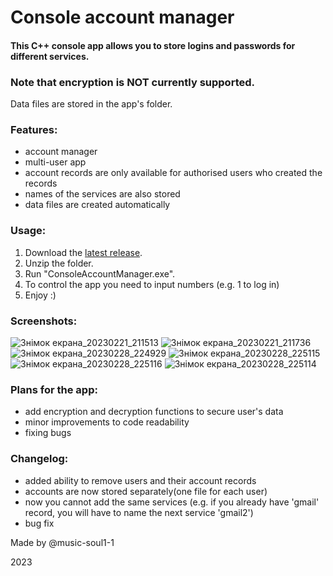 # Console account manager
#### This C++ console app allows you to store logins and passwords for different services.
### Note that encryption is NOT currently supported.
Data files are stored in the app's folder.

### Features:
* account manager
* multi-user app
* account records are only available for authorised users who created the records
* names of the services are also stored
* data files are created automatically

### Usage:
1. Download the [latest release](https://github.com/music-soul1-1/ConsoleAccountManager/releases).
2. Unzip the folder.
3. Run "ConsoleAccountManager.exe".
4. To control the app you need to input numbers (e.g. 1 to log in)
5. Enjoy :)

### Screenshots:

![Знімок екрана_20230221_211513](https://user-images.githubusercontent.com/72669184/220441132-52ba0741-9d1d-4333-b4ad-87c95266ddf8.png)
![Знімок екрана_20230221_211736](https://user-images.githubusercontent.com/72669184/220441232-04baa18b-2111-41dd-b0ee-fa802a1a5d04.png)
![Знімок екрана_20230228_224929](https://user-images.githubusercontent.com/72669184/221976984-ca3f2d88-8a9c-4120-be22-3db20bed3f74.png)
![Знімок екрана_20230228_225115](https://user-images.githubusercontent.com/72669184/221977450-6bdfb750-f226-4548-b6e7-d00b3413f7b9.png)
![Знімок екрана_20230228_225116](https://user-images.githubusercontent.com/72669184/221977460-621cf01a-687c-4028-9e69-0b4bfe4d76f6.png)
![Знімок екрана_20230228_225114](https://user-images.githubusercontent.com/72669184/221977212-ff4c1418-bad8-40e4-be0c-6045644f28d3.png)




### Plans for the app:
* add encryption and decryption functions to secure user's data
* minor improvements to code readability
* fixing bugs


### Changelog:
* added ability to remove users and their account records
* accounts are now stored separately(one file for each user)
* now you cannot add the same services (e.g. if you already have 'gmail' record, you will have to name the next service 'gmail2')
* bug fix


Made by @music-soul1-1

2023
